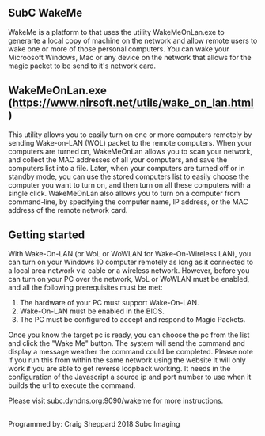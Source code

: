## SubC WakeMe
WakeMe is a platform to that uses the utility WakeMeOnLan.exe to generarte a local copy of machine on the network and allow remote users to wake one or more of those personal computers. You can wake your Microosoft Windows, Mac or any device on the network that allows for the magic packet to be send to it's network card.

## WakeMeOnLan.exe (https://www.nirsoft.net/utils/wake_on_lan.html)
This utility allows you to easily turn on one or more computers remotely by sending Wake-on-LAN (WOL) packet to the remote computers. 
When your computers are turned on, WakeMeOnLan allows you to scan your network, and collect the MAC addresses of all your computers, and save the computers list into a file. Later, when your computers are turned off or in standby mode, you can use the stored computers list to easily choose the computer you want to turn on, and then turn on all these computers with a single click. 
WakeMeOnLan also allows you to turn on a computer from command-line, by specifying the computer name, IP address, or the MAC address of the remote network card.

## Getting started
With Wake-On-LAN (or WoL or WoWLAN for Wake-On-Wireless LAN), you can turn on your Windows 10 computer remotely as long as it connected to a local area network via cable or a wireless network. However, before you can turn on your PC over the network, WoL or WoWLAN must be enabled, and all the following prerequisites must be met:
1. The hardware of your PC must support Wake-On-LAN.
2. Wake-On-LAN must be enabled in the BIOS.
3. The PC must be configured to accept and respond to Magic Packets.

Once you know the target pc is ready, you can choose the pc from the list and click the "Wake Me" button. The system will send the command and display a message weather the command could be completed. Please note if you run this from within the same network using the website it will only work if you are able to get reverse loopback working. It needs in the configuration of the Javascript a source ip and port number to use when it builds the url to execute the command.

Please visit subc.dyndns.org:9090/wakeme for more instructions.

##
Programmed by: Craig Sheppard
2018 Subc Imaging